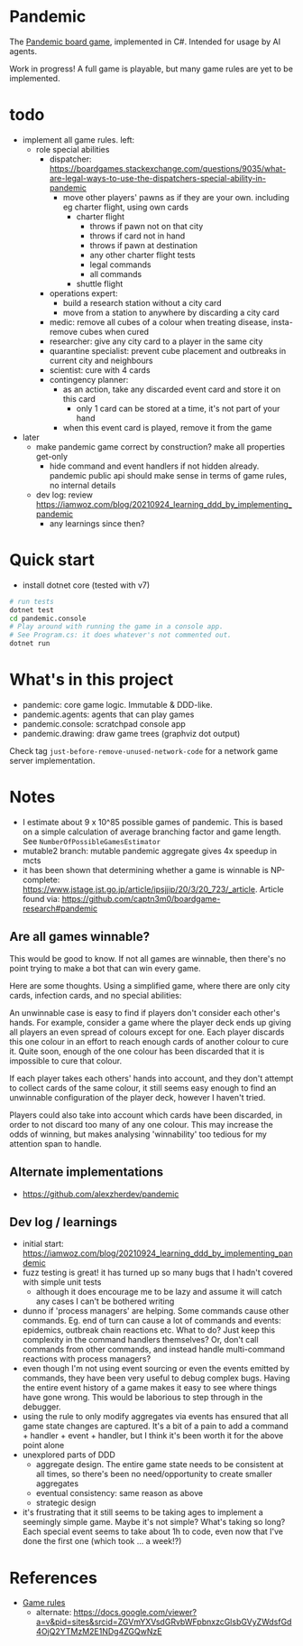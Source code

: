 # Pandemic

The [Pandemic board game](https://en.wikipedia.org/wiki/Pandemic_%28board_game%29),
implemented in C#. Intended for usage by AI agents.

Work in progress! A full game is playable, but many game rules are yet to be
implemented.

# todo
- implement all game rules. left:
  - role special abilities
    - dispatcher: https://boardgames.stackexchange.com/questions/9035/what-are-legal-ways-to-use-the-dispatchers-special-ability-in-pandemic
      - move other players' pawns as if they are your own. including eg charter flight, using own cards
        - charter flight
          - throws if pawn not on that city
          - throws if card not in hand
          - throws if pawn at destination
          - any other charter flight tests
          - legal commands
          - all commands
        - shuttle flight
    - operations expert:
      - build a research station without a city card
      - move from a station to anywhere by discarding a city card
    - medic: remove all cubes of a colour when treating disease, insta-remove cubes when cured
    - researcher: give any city card to a player in the same city
    - quarantine specialist: prevent cube placement and outbreaks in current city and neighbours
    - scientist: cure with 4 cards
    - contingency planner:
      - as an action, take any discarded event card and store it on this card
        - only 1 card can be stored at a time, it's not part of your hand
      - when this event card is played, remove it from the game
- later
  - make pandemic game correct by construction? make all properties get-only
    - hide command and event handlers if not hidden already. pandemic public api should make sense
      in terms of game rules, no internal details
  - dev log: review https://iamwoz.com/blog/20210924_learning_ddd_by_implementing_pandemic
    - any learnings since then?

# Quick start
- install dotnet core (tested with v7)

```sh
# run tests
dotnet test
cd pandemic.console
# Play around with running the game in a console app.
# See Program.cs: it does whatever's not commented out.
dotnet run
```

# What's in this project
- pandemic: core game logic. Immutable & DDD-like.
- pandemic.agents: agents that can play games
- pandemic.console: scratchpad console app
- pandemic.drawing: draw game trees (graphviz dot output)

Check tag `just-before-remove-unused-network-code` for a network game server implementation.

# Notes
- I estimate about 9 x 10^85 possible games of pandemic. This is based on a
  simple calculation of average branching factor and game length. See
  `NumberOfPossibleGamesEstimator`
- mutable2 branch: mutable pandemic aggregate gives 4x speedup in mcts
- it has been shown that determining whether a game is winnable is NP-complete:
  https://www.jstage.jst.go.jp/article/ipsjjip/20/3/20_723/_article. Article
  found via: https://github.com/captn3m0/boardgame-research#pandemic


## Are all games winnable?
This would be good to know. If not all games are winnable, then there's no point
trying to make a bot that can win every game.

Here are some thoughts. Using a simplified game, where there are only city
cards, infection cards, and no special abilities:

An unwinnable case is easy to find if players don't consider each other's hands.
For example, consider a game where the player deck ends up giving all players an
even spread of colours except for one. Each player discards this one colour in
an effort to reach enough cards of another colour to cure it. Quite soon, enough
of the one colour has been discarded that it is impossible to cure that colour.

If each player takes each others' hands into account, and they don't attempt to
collect cards of the same colour, it still seems easy enough to find an
unwinnable configuration of the player deck, however I haven't tried.

Players could also take into account which cards have been discarded, in order
to not discard too many of any one colour. This may increase the odds of
winning, but makes analysing 'winnability' too tedious for my attention span to
handle.

## Alternate implementations
- https://github.com/alexzherdev/pandemic

## Dev log / learnings
- initial start: https://iamwoz.com/blog/20210924_learning_ddd_by_implementing_pandemic
- fuzz testing is great! it has turned up so many bugs that I hadn't covered with simple unit tests
  - although it does encourage me to be lazy and assume it will catch any cases I can't be bothered writing
- dunno if 'process managers' are helping. Some commands cause other commands. Eg.
  end of turn can cause a lot of commands and events: epidemics, outbreak chain reactions
  etc. What to do? Just keep this complexity in the command handlers themselves?
  Or, don't call commands from other commands, and instead handle multi-command
  reactions with process managers?
- even though I'm not using event sourcing or even the events emitted by commands,
  they have been very useful to debug complex bugs. Having the entire event history of
  a game makes it easy to see where things have gone wrong. This would be laborious to
  step through in the debugger.
- using the rule to only modify aggregates via events has ensured that all game state
  changes are captured. It's a bit of a pain to add a command + handler + event + handler,
  but I think it's been worth it for the above point alone
- unexplored parts of DDD
  - aggregate design. The entire game state needs to be consistent at all times, so there's
    been no need/opportunity to create smaller aggregates
  - eventual consistency: same reason as above
  - strategic design
- it's frustrating that it still seems to be taking ages to implement a seemingly simple
  game. Maybe it's not simple? What's taking so long? Each special event seems to take about
  1h to code, even now that I've done the first one (which took ... a week!?)

# References
- [Game rules](https://www.ultraboardgames.com/pandemic/game-rules.php)
    - alternate: https://docs.google.com/viewer?a=v&pid=sites&srcid=ZGVmYXVsdGRvbWFpbnxzcGlsbGVyZWdsfGd4OjQ2YTMzM2E1NDg4ZGQwNzE
